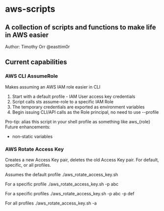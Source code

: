 # aws-scripts
## A collection of scripts and functions to make life in AWS easier
Author: Timothy Orr @easttim0r

## Current capabilities

### AWS CLI AssumeRole
Makes assuming an AWS IAM role easier in CLI
1. Start with a default profile - IAM User access key credentials
2. Script calls sts assume-role to a specific IAM Role
3. The temporary credentials are exported as environment variables
4. Begin issuing CLI/API calls as the Role principal, no need to use --profile

Pro-tip: alias this script in your shell profile as something like aws_{role}
Future enhancements:
* non-static variables

### AWS Rotate Access Key
Creates a new Access Key pair, deletes the old Access Key pair. For default, specific, or all profiles.

Assumes the default profile
./aws_rotate_access_key.sh

For a specific profile
./aws_rotate_access_key.sh -p abc

For a specific profiles
./aws_rotate_access_key.sh -p abc -p def

For all profiles
./aws_rotate_access_key.sh -a
